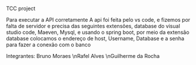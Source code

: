 TCC project


Para executar a API corretamente
A api foi feita pelo vs code, e fizemos por falta de servidor e precisa das seguintes 
extensões,  database do visual studio code, Maeven, Mysql, e usando o spring boot,
por meio da extensão database colocamos o endereço de host,  Username, Database e a senha
para fazer a conexão com o banco



Integrantes:
Bruno Moraes
                    \nRafel Alves
                    \nGuilherme da Rocha
